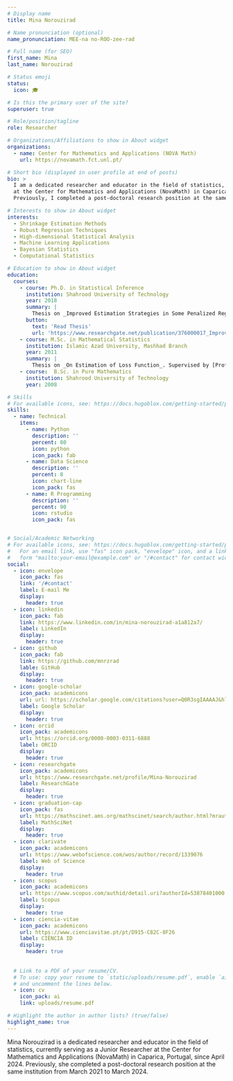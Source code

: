 ```yaml
---
# Display name
title: Mina Norouzirad

# Name pronunciation (optional)
name_pronunciation: MEE-na no-ROO-zee-rad

# Full name (for SEO)
first_name: Mina
last_name: Norouzirad

# Status emoji
status:
  icon: 🎓

# Is this the primary user of the site?
superuser: true

# Role/position/tagline
role: Researcher

# Organizations/Affiliations to show in About widget
organizations:
  - name: Center for Mathematics and Applications (NOVA Math)
    url: https://novamath.fct.unl.pt/

# Short bio (displayed in user profile at end of posts)
bio: >
  I am a dedicated researcher and educator in the field of statistics, currently serving as a Junior Researcher
  at the Center for Mathematics and Applications (NovaMath) in Caparica, Portugal, since April 2024.
  Previously, I completed a post-doctoral research position at the same institution from March 2021 to March 2024.

# Interests to show in About widget
interests:
  - Shrinkage Estimation Methods
  - Robust Regression Techniques
  - High-dimensional Statistical Analysis
  - Machine Learning Applications
  - Bayesian Statistics
  - Computational Statistics

# Education to show in About widget
education:
  courses:
    - course: Ph.D. in Statistical Inference
      institution: Shahrood University of Technology
      year: 2018
      summary: |
        Thesis on _Improved Estimation Strategies in Some Penalized Regression Models_. Supervised by [Prof Mohammad Arashi](https://prof.um.ac.ir/arashi). Presented papers at 7 conferences with the contributions being published in 4 journals.
      button:
        text: 'Read Thesis'
        url: 'https://www.researchgate.net/publication/376000017_Improved_Estimators_in_Some_Penalized_Linear_Regression_Models'
    - course: M.Sc. in Mathematical Statistics
      institution: Islamic Azad University, Mashhad Branch
      year: 2011
      summary: |
        Thesis on _On Estimation of Loss Function_. Supervised by [Prof Mohammad Arashi](https://prof.um.ac.ir/arashi). Presented papers at 2 conferences with the contributions being published in 1 journal.
    - course:  B.Sc. in Pure Mathematics
      institution: Shahrood University of Technology
      year: 2008

# Skills
# For available icons, see: https://docs.hugoblox.com/getting-started/page-builder/#icons
skills:
  - name: Technical
    items:
      - name: Python
        description: ''
        percent: 80
        icon: python
        icon_pack: fab
      - name: Data Science
        description: ''
        percent: 8
        icon: chart-line
        icon_pack: fas
      - name: R Programming
        description: ''
        percent: 90
        icon: rstudio
        icon_pack: fas


# Social/Academic Networking
# For available icons, see: https://docs.hugoblox.com/getting-started/page-builder/#icons
#   For an email link, use "fas" icon pack, "envelope" icon, and a link in the
#   form "mailto:your-email@example.com" or "/#contact" for contact widget.
social:
  - icon: envelope
    icon_pack: fas
    link: '/#contact'
    label: E-mail Me
    display:
      header: true
  - icon: linkedin
    icon_pack: fab
    link: https://www.linkedin.com/in/mina-norouzirad-a1a812a7/
    label: LinkedIn
    display:
      header: true
  - icon: github
    icon_pack: fab
    link: https://github.com/mnrzrad
    lable: GitHub
    display:
      header: true
  - icon: google-scholar
    icon_pack: academicons
    url: url: https://scholar.google.com/citations?user=Q0R3sgIAAAAJ&hl=en
    label: Google Scholar
    display:
      header: true
  - icon: orcid
    icon_pack: academicons
    url: https://orcid.org/0000-0003-0311-6888
    label: ORCID
    display:
      header: true
  - icon: researchgate
    icon_pack: academicons
    url: https://www.researchgate.net/profile/Mina-Norouzirad
    label: ResearchGate
    display:
      header: true
  - icon: graduation-cap
    icon_pack: fas
    url: https://mathscinet.ams.org/mathscinet/search/author.html?mrauthid=966732
    label: MathSciNet
    display:
      header: true
  - icon: clarivate
    icon_pack: academicons
    url: https://www.webofscience.com/wos/author/record/1339076
    label: Web of Science
    display:
      header: true
  - icon: scopus
    icon_pack: academicons
    url: https://www.scopus.com/authid/detail.uri?authorId=53878401000
    label: Scopus
    display:
      header: true
  - icon: ciencia-vitae
    icon_pack: academicons
    url: https://www.cienciavitae.pt/pt/D915-C82C-8F26
    label: CIÊNCIA ID  
    display:
      header: true
  
  
  # Link to a PDF of your resume/CV.
  # To use: copy your resume to `static/uploads/resume.pdf`, enable `ai` icons in `params.yaml`,
  # and uncomment the lines below.
  - icon: cv
    icon_pack: ai
    link: uploads/resume.pdf

# Highlight the author in author lists? (true/false)
highlight_name: true
---
```


Mina Norouzirad is a dedicated researcher and educator in the field of statistics, currently serving as a Junior Researcher at the Center for Mathematics and Applications (NovaMath) in Caparica, Portugal, since April 2024. Previously, she completed a post-doctoral research position at the same institution from March 2021 to March
2024.